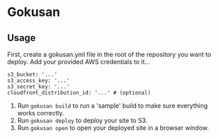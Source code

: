 # Gokusan

## Usage

First, create a gokusan.yml file in the root of the repository you want to deploy. Add your provided AWS credentials to it...

```
s3_bucket: '...'
s3_access_key: '...'
s3_secret_key: '...'
cloudfront_distribution_id: '...' # (optional)
```

1. Run `gokusan build` to run a 'sample' build to make sure everything works correctly.
1. Run `gokusan deploy` to deploy your site to S3.
1. Run `gokusan open` to open your deployed site in a browser window.
